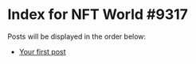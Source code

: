 # Index for NFT World #9317
Posts will be displayed in the order below:

- [Your first post](./001-first.md)

